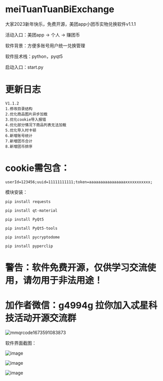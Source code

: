 # meiTuanTuanBiExchange
大家2023新年快乐，免费开源，美团app小团币实物兑换软件v1.1.1

活动入口：美团app -> 个人 -> 赚团币

软件背景：方便多账号用户统一兑换管理

软件技术栈：python，pyqt5

启动入口：start.py

# 更新日志
```text
V1.1.2
1.修改目录结构
2.优化商品图片异步加载
3.优化cookie导入报错
4.优化部分情况下商品列表无法加载
5.优化导入时卡顿
6.新增账号统计
7.新增团币合计
8.新增团币排序
```

# cookie需包含：
```text
userId=123456;uuid=11111111111;token=aaaaaaaaaaaaaaaaxxxxxxxxxxx;
```

模块安装：
```text
pip install requests

pip install qt-material

pip install PyQt5

pip install PyQt5-tools

pip install pycryptodome

pip install pyperclip
```

#  警告：软件免费开源，仅供学习交流使用，请勿用于非法用途！

# 加作者微信：g4994g 拉你加入忒星科技活动开源交流群

![mmqrcode1673591083873](https://user-images.githubusercontent.com/49848349/212251962-c33c2a09-cc30-47ac-a684-85b11d49017e.png)

软件界面截图：

![image](https://user-images.githubusercontent.com/49848349/212250283-2f5c133e-67a7-41f2-a9cd-a54292d9f6a7.png)

![image](https://user-images.githubusercontent.com/49848349/212250614-aa51be8b-e4c0-43ca-988f-b7099e26e0fa.png)

![image](https://user-images.githubusercontent.com/49848349/212250115-4cc92074-b242-43b5-b1d7-5d0232b9e4eb.png)

